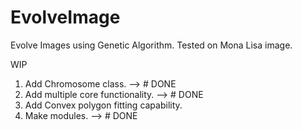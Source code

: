 # EvolveImage

Evolve Images using Genetic Algorithm.
Tested on Mona Lisa image. 

WIP
1. Add Chromosome class. --> # DONE
2. Add multiple core functionality. --> # DONE 
3. Add Convex polygon fitting capability.
4. Make modules. --> # DONE